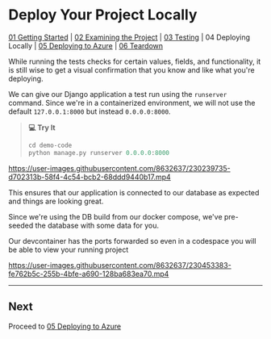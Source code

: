 # Deploy Your Project Locally
[01 Getting Started](./README.md) | [02 Examining the Project](./02-examining-project.md) | [03 Testing](./03-testing.md) | 04 Deploying Locally | [05 Deploying to Azure](./05-deploying-to-azure.md) | [06 Teardown](./06-teardown.md)

While running the tests checks for certain values, fields, and functionality, it is still wise to get a visual confirmation that you know and like what you're deploying.

We can give our Django application a test run using the `runserver` command. Since we're in a containerized environment, we will not use the default `127.0.0.1:8000` but instead `0.0.0.0:8000`.

> **💻 Try It**
> ```python
> cd demo-code
> python manage.py runserver 0.0.0.0:8000
> ```

https://user-images.githubusercontent.com/8632637/230239735-d702313b-58f4-4c54-bcb2-68ddd9440b17.mp4

This ensures that our application is connected to our database as expected and things are looking great.

Since we're using the DB build from our docker compose, we've pre-seeded the database with some data for you.

Our devcontainer has the ports forwarded so even in a codespace you will be able to view your running project

https://user-images.githubusercontent.com/8632637/230453383-fe762b5c-255b-4bfe-a690-128ba683ea70.mp4

---

## Next

Proceed to [05 Deploying to Azure](./05-deploying-to-azure.md)
